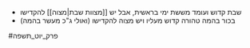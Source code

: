 * שבת קדוש ועומד מששת ימי בראשית, אבל יש [[מצוות שבת|מצוה]] להקדישו
* בכור בהמה טהורה קדוש מעליו ויש מצוה להקדישו (ואולי ג"כ מעשר בהמה)

#פרק_יוט_תשפה